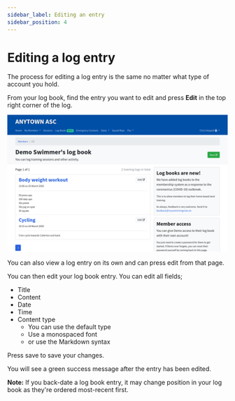 ```yaml
---
sidebar_label: Editing an entry
sidebar_position: 4
---
```


# Editing a log entry

The process for editing a log entry is the same no matter what type of account you hold.

From your log book, find the entry you want to edit and press **Edit** in the top right corner of the log.

![An log book showing multiple entries](log-book-img/log-book-with-entries.png "Log book with entries")

You can also view a log entry on its own and can press edit from that page.

You can then edit your log book entry. You can edit all fields;
* Title
* Content
* Date
* Time
* Content type
  * You can use the default type
  * Use a monospaced font
  * or use the Markdown syntax

Press save to save your changes.

You will see a green success message after the entry has been edited.

**Note:** If you back-date a log book entry, it may change position in your log book as they're ordered most-recent first.